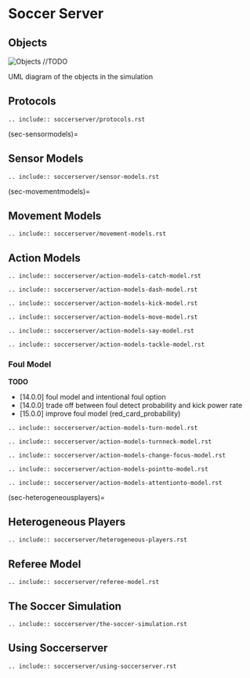 # Soccer Server

## Objects

![Objects](img/server-manual/objects.png) //TODO

UML diagram of the objects in the simulation


## Protocols

```{eval-rst}
.. include:: soccerserver/protocols.rst

```

(sec-sensormodels)=

## Sensor Models

```{eval-rst}
.. include:: soccerserver/sensor-models.rst

```

(sec-movementmodels)=

## Movement Models

```{eval-rst}
.. include:: soccerserver/movement-models.rst

```

## Action Models

```{eval-rst}
.. include:: soccerserver/action-models-catch-model.rst
```

```{eval-rst}
.. include:: soccerserver/action-models-dash-model.rst
```

```{eval-rst}
.. include:: soccerserver/action-models-kick-model.rst
```

```{eval-rst}
.. include:: soccerserver/action-models-move-model.rst
```

```{eval-rst}
.. include:: soccerserver/action-models-say-model.rst
```

```{eval-rst}
.. include:: soccerserver/action-models-tackle-model.rst
```

### Foul Model

**TODO**

- \[14.0.0\] foul model and intentional foul option
- \[14.0.0\] trade off between foul detect probability and kick power rate
- \[15.0.0\] improve foul model (red_card_probability)

```{eval-rst}
.. include:: soccerserver/action-models-turn-model.rst
```

```{eval-rst}
.. include:: soccerserver/action-models-turnneck-model.rst
```

```{eval-rst}
.. include:: soccerserver/action-models-change-focus-model.rst
```

```{eval-rst}
.. include:: soccerserver/action-models-pointto-model.rst
```

```{eval-rst}
.. include:: soccerserver/action-models-attentionto-model.rst

```

(sec-heterogeneousplayers)=

## Heterogeneous Players

```{eval-rst}
.. include:: soccerserver/heterogeneous-players.rst
```

## Referee Model

```{eval-rst}
.. include:: soccerserver/referee-model.rst
```

## The Soccer Simulation

```{eval-rst}
.. include:: soccerserver/the-soccer-simulation.rst
```

## Using Soccerserver

```{eval-rst}
.. include:: soccerserver/using-soccerserver.rst
```
